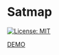 # Satmap
[![License: MIT](https://img.shields.io/badge/License-MIT-BLUE.svg)](https://github.com/Miningflo/Satmap/blob/master/LICENSE.md)

[DEMO](https://miningflo.github.io/Satmap/)